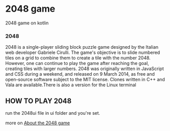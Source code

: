 # 2048 game
2048 game on kotlin
### 2048 

2048 is a single-player sliding block puzzle game designed by the Italian web developer Gabriele Cirulli. The game's objective is to slide numbered tiles on a grid to combine them to create a tile with the number 2048. However, one can continue to play the game after reaching the goal, creating tiles with larger numbers.
2048 was originally written in JavaScript and CSS during a weekend, and released on 9 March 2014, as free and open-source software subject to the MIT license. Clones written in C++ and Vala are available.There is also a version for the Linux terminal

## HOW TO PLAY 2048
run the 2048ui file in ui folder and you're set.

more on [About the 2048 game](https://en.wikipedia.org/wiki/2048_(video_game))


